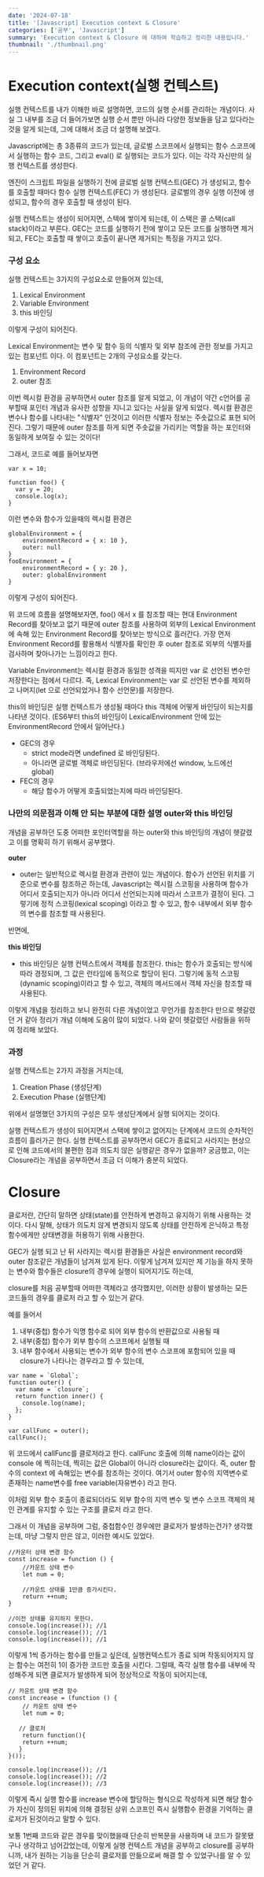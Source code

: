 ```yaml
---
date: '2024-07-18'
title: '[Javascript] Execution context & Closure'
categories: ['공부', 'Javascript']
summary: 'Execution context & Closure 에 대하여 학습하고 정리한 내용입니다.'
thumbnail: './thumbnail.png'
---
```


# Execution context(실행 컨텍스트)

실행 컨텍스트를 내가 이해한 바로 설명하면, 코드의 실행 순서를 관리하는 개념이다.
사실 그 내부를 조금 더 들어가보면 실행 순서 뿐만 아니라 다양한 정보들을 담고 있다라는 것을 알게 되는데, 그에 대해서 조금 더 설명해 보겠다.

Javascript에는 총 3종류의 코드가 있는데, 글로벌 스코프에서 실행되는 함수 스코프에서 실행하는 함수 코드, 그리고 eval() 로 실행되는 코드가 있다.
이는 각각 자신만의 실행 컨텍스트를 생성한다.

엔진이 스크립트 파일을 실행하기 전에 글로벌 실행 컨텍스트(GEC) 가 생성되고, 함수를 호출할 때마다 함수 실행 컨텍스트(FEC) 가 생성된다. 글로벌의 경우 실행 이전에 생성되고, 함수의 경우 호출할 때 생성이 된다.

실행 컨텍스트는 생성이 되어지면, 스텍에 쌓이게 되는데, 이 스택은 콜 스택(call stack)이라고 부른다.
GEC는 코드를 실행하기 전에 쌓이고 모든 코드를 실행하면 제거되고, FEC는 호출할 때 쌓이고 호출이 끝나면 제거되는 특징을 가지고 있다.

### 구성 요소

실행 컨텍스트는 3가지의 구성요소로 만들어져 있는데,

1. Lexical Environment
2. Variable Environment
3. this 바인딩

이렇게 구성이 되어진다.

Lexical Environment는 변수 및 함수 등의 식별자 및 외부 참조에 관한 정보를 가지고 있는 컴포넌트 이다. 이 컴포넌트는 2개의 구성요소를 갖는다.

1. Environment Record
2. outer 참조

이번 렉시컬 환경을 공부하면서 outer 참조를 알게 되었고, 이 개념이 약간 c언어를 공부할때 포인터 개념과 유사한 성향을 지니고 있다는 사실을 알게 되었다.
렉시컬 환경은 변수나 함수를 나타내는 "식별자" 인것이고 이러한 식별자 정보는 주솟값으로 표현 되어 진다.
그렇기 때문에 outer 참조를 하게 되면 주솟값을 가리키는 역할을 하는 포인터와 동일하게 보여질 수 있는 것이다!

그래서, 코드로 예를 들어보자면

```
var x = 10;

function foo() {
  var y = 20;
  console.log(x);
}
```

이런 변수와 함수가 있을때의 렉시컬 환경은

```
globalEnvironment = {
	environmentRecord = { x: 10 },
	outer: null
}
fooEnvironment = {
	environmentRecord = { y: 20 },
	outer: globalEnvironment
}
```

이렇게 구성이 되어진다.

위 코드에 흐름을 설명해보자면, foo() 에서 x 를 참조할 때는 현대 Environment Record를 찾아보고 없기 때문에 outer 참조를 사용하여 외부의 Lexical Environment에 속해 있는 Environment Record를 찾아보는 방식으로 흘러간다. 가장 먼저 Environment Record를 활용해서 식별자를 확인한 후 outer 참조로 외부의 식별자를 검사하며 찾아나가는 느낌이라고 한다.

Variable Environment는 렉시컬 환경과 동일한 성격을 띠지만 var 로 선언된 변수만 저장한다는 점에서 다르다. 즉, Lexical Environment는 var 로 선언된 변수를 제외하고 나머지(let 으로 선언되었거나 함수 선언문)를 저장한다.

this의 바인딩은 실행 컨텍스트가 생성될 때마다 this 객체에 어떻게 바인딩이 되는지를 나타낸 것이다. (ES6부터 this의 바인딩이 LexicalEnvironment 안에 있는 EnvironmentRecord 안에서 일어난다.)

- GEC의 경우
  - strict mode라면 undefined 로 바인딩된다.
  - 아니라면 글로벌 객체로 바인딩된다. (브라우저에선 window, 노드에선 global)
- FEC의 경우
  - 해당 함수가 어떻게 호출되었는지에 따라 바인딩된다.

### 나만의 의문점과 이해 안 되는 부분에 대한 설명 outer와 this 바인딩

개념을 공부하던 도중 어떠한 포인터역할을 하는 outer와 this 바인딩의 개념이 헷갈렸고 이를 명확히 하기 위해서 공부했다.

**outer**

- outer는 일반적으로 렉시컬 환경과 관련이 있는 개념이다. 함수가 선언된 위치를 기준으로 변수를 참조하곤 하는데, Javascript는 렉시컬 스코핑을 사용하며 함수가 어디서 호출되는지가 아니라 어디서 선언되는지에 따라서 스코프가 결정이 된다. 그렇기에 정적 스코핑(lexical scoping) 이라고 할 수 있고,
  함수 내부에서 외부 함수의 변수를 참조할 때 사용된다.

반면에,

**this 바인딩**

- this 바인딩은 실행 컨텍스트에서 객체를 참조한다. this는 함수가 호출되는 방식에 따라 경정되며, 그 값은 런타임에 동적으로 할당이 된다. 그렇기에 동적 스코핑(dynamic scoping)이라고 할 수 있고,
  객체의 메서드에서 객체 자신을 참조할 때 사용된다.

이렇게 개념을 정리하고 보니 완전히 다른 개념이었고 무언가를 참조한다 만으로 헷갈렸던 거 같아 정리가 개념 이해에 도움이 많이 되었다.
나와 같이 헷갈렸던 사람들을 위하여 정리해 보았다.

### 과정

실행 컨텍스트는 2가지 과정을 거치는데,

1. Creation Phase (생성단계)
2. Execution Phase (실행단계)

위에서 설명했던 3가지의 구성은 모두 생성단계에서 실행 되어지는 것이다.

실행 컨텍스트가 생성이 되어지면서 스택에 쌓이고 없어지는 단계에서 코드의 순차적인 흐름이 흘러가곤 한다.
실행 컨텍스트를 공부하면서 GEC가 종료되고 사라지는 현상으로 인해 코드에서의 불편한 점과 의도치 않은 실행같은 경우가 없을까? 궁금했고, 이는 Closure라는 개념을 공부하면서 조금 더 이해가 충분히 되었다.

# Closure

클로저란, 간단히 말하면 상태(state)를 안전하게 변경하고 유지하기 위해 사용하는 것이다.
다시 말해, 상태가 의도치 않게 변경되지 않도록 상태를 안전하게 은닉하고 특정 함수에게만 상태변경을 허용하기 위해 사용한다.

GEC가 실행 되고 난 뒤 사라지는 렉시컬 환경들은 사실은 environment record와 outer 참조같은 개념들이 남겨져 있게 된다.
이렇게 남겨져 있지만 제 기능을 하지 못하는 변수와 함수들은 closure의 경우에 실행이 되어지기도 하는데,

closure를 처음 공부할때 어떠한 객체라고 생각했지만, 이러한 상황이 발생하는 모든 코드들의 경우를 클로저 라고 할 수 있는거 같다.

예를 들어서

1. 내부(중첩) 함수가 익명 함수로 되어 외부 함수의 반환값으로 사용될 때
2. 내부(중첩) 함수가 외부 함수의 스코프에서 실행될 때
3. 내부 함수에서 사용되는 변수가 외부 함수의 변수 스코프에 포함되어 있을 때
   closure가 나타나는 경우라고 할 수 있는데,

```
var name = `Global`;
function outer() {
  var name = `closure`;
  return function inner() {
    console.log(name);
  };
}

var callFunc = outer();
callFunc();
```

위 코드에서 callFunc를 클로저라고 한다.
callFunc 호출에 의해 name이라는 값이 console 에 찍히는데, 찍히는 값은 Global이 아니라 closure라는 값이다.
즉, outer 함수의 context 에 속해있는 변수를 참조하는 것이다. 여기서 outer 함수의 지역변수로 존재하는 name변수를 free variable(자유변수) 라고 한다.

이처럼 외부 함수 호출이 종료되더라도 외부 함수의 지역 변수 및 변수 스코프 객체의 체인 관계를 유지할 수 있는 구조를 클로저 라고 한다.

그래서 이 개념을 공부하며 그럼, 중첩함수인 경우에만 클로저가 발생하는건가? 생각했는데, 마냥 그렇지 만은 않고, 이러한 예시도 있었다.

```
//카운터 상태 변경 함수
const increase = function () {
	//카운트 상태 변수
    let num = 0;

    //카운트 상태를 1만큼 증가시킨다.
    return ++num;
}

//이전 상태를 유지하지 못한다.
console.log(increase()); //1
console.log(increase()); //1
console.log(increase()); //1
```

이렇게 1씩 증가하는 함수를 만들고 싶은데, 실행컨텍스트가 종료 되며 작동되어지지 않는 함수는 여전히 1이 증가한 코드만 호출을 시킨다. 그럴때, 즉각 실행 함수를 내부에 작성해주게 되면 클로저가 발생하게 되어 정상적으로 작동이 되어지는데,

```
// 카운트 상태 변경 함수
const increase = (function () {
	// 카운트 상태 변수
	let num = 0;

   // 클로저
    return function(){
    return ++num;
   }
}());

console.log(increase()); //1
console.log(increase()); //2
console.log(increase()); //3
```

이렇게 즉시 실행 함수를 increase 변수에 할당하는 형식으로 작성하게 되면 해당 함수가 자신이 정의된 위치에 의해 결정된 상위 스코프인 즉시 실행함수 환경을 기억하는 클로저가 된것이라고 말할 수 있다.

보통 1번째 코드와 같은 경우를 맞이했을때 단순히 반복문을 사용하며 내 코드가 잘못됐구나 생각하고 넘어갔었는데, 이렇게 실행 컨텍스트 개념을 공부하고 closure를 공부하니까, 내가 원하는 기능을 단순히 클로저를 만듦으로써 해결 할 수 있었구나를 알 수 있었던 거 같다.
